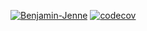 [![Benjamin-Jenne](https://circleci.com/gh/Benjamin-Jenne/AD340Game.svg?style=svg)](https://app.circleci.com/pipelines/github/Benjamin-Jenne/AD340Game)
[![codecov](https://codecov.io/gh/Benjamin-Jenne/AD340Game/branch/master/graph/badge.svg)](https://codecov.io/gh/Benjamin-Jenne/AD340Game)
